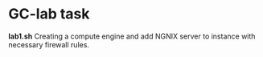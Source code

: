 # GC-lab task

**lab1.sh**  Creating a compute engine and add NGNIX server to instance with necessary firewall rules.
